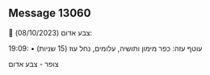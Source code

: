 ## Message 13060

🔴 צבע אדום (08/10/2023):

19:09:
• עוטף עזה: כפר מימון ותושיה, עלומים, נחל עוז (15 שניות)

צופר - צבע אדום

